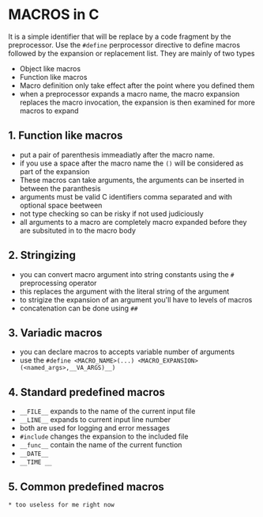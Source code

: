 # MACROS in C 

It is a simple identifier that will be replace by a code fragment by the preprocessor. Use the `#define` perprocessor directive to define macros followed by the expansion or replacement list. They are mainly of two types 

* Object like macros 
* Function like macros 
* Macro definition only take effect after the point where you defined them 
* when a preprocessor expands a macro name, the macro expansion replaces the macro invocation, the expansion is then examined for more macros to expand 


## 1. Function like macros 

* put a pair of parenthesis immeadiatly after the macro name. 
* if you use a space after the macro name the `()` will be considered as part of the expansion 
* These macros can take arguments, the arguments can be inserted in between the paranthesis
* arguments must be valid C identifiers comma separated and with optional space beetween
* not type checking so can be risky if not used judiciously
* all arguments to a macro are completely macro expanded before they are subsituted in to the macro body

## 2. Stringizing

* you can convert macro argument into string constants using the `#` preprocessing operator 
* this replaces the argument with the literal string of the argument 
* to strigize the expansion of an argument you'll have to levels of macros
* concatenation can be done using `##`

## 3. Variadic macros  

* you can declare macros to accepts variable number of arguments
* use the `#define <MACRO_NAME>(...) <MACRO_EXPANSION> (<named_args>,__VA_ARGS)__)`
## 4. Standard predefined macros 
* `__FILE__` expands to the name of the current input file 
* `__LINE__` expands to current input line number 
* both are used for logging and error messages
* `#include` changes the expansion to the included file
* `__func__` contain the name of the current function 
* `__DATE__`
* `__TIME __`

## 5. Common predefined macros

	* too useless for me right now
